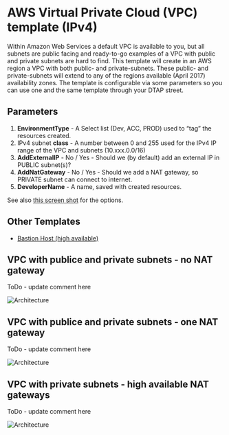 # AWS Virtual Private Cloud (VPC) template (IPv4)
Within Amazon Web Services a default VPC is available to you, but all subnets are public facing and ready-to-go examples of a VPC with public and private subnets are hard to find. This template will create in an AWS region a VPC with both public- and private-subnets. These public- and private-subnets will extend to any of the regions available (April 2017) availability zones. The template is configurable via some parameters so you can use one and the same template through your DTAP street.

## Parameters
1. **EnvironmentType** - A Select list (Dev, ACC, PROD) used to “tag” the resources created.
1. IPv4 subnet **class** - A number between 0 and 255 used for the IPv4 IP range of the VPC and subnets (10.xxx.0.0/16)
1. **AddExternalIP** - No / Yes - Should we (by default) add an external IP in PUBLIC subnet(s)? 
1. **AddNatGateway** - No / Yes - Should we add a NAT gateway, so PRIVATE subnet can connect to internet.
1. **DeveloperName** - A name, saved with created resources.

See also <a href="./images/Create-Stack-Parameters.png?raw=true" target="_blank">this screen shot</a> for the options.

## Other Templates
* [Bastion Host (high available)](../bastion/)

## VPC with publice and private subnets - no NAT gateway
ToDo - update comment here

![Architecture](./images/VPC-Private-No-Internet-access-four-regions.png?raw=true "VPC, private subnets has no internet connectivity")


## VPC with publice and private subnets - one NAT gateway
ToDo - update comment here

![Architecture](./images/VPC-One-NAT-GW-four-regions.png?raw=true "VPC with one NAT gateway")

## VPC with private subnets - high available NAT gateways
ToDo - update comment here

![Architecture](./images/VPC-HA-four-regions.png?raw=true "VPC high available setup")


